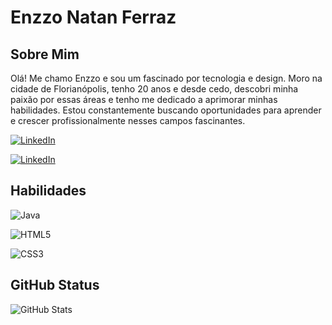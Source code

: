 # Enzzo Natan Ferraz


## Sobre Mim
Olá! Me chamo Enzzo e sou um fascinado por tecnologia e design. Moro na cidade de Florianópolis, tenho 20 anos e desde cedo, descobri minha paixão por essas áreas e tenho me dedicado a aprimorar minhas habilidades. Estou constantemente buscando oportunidades para aprender e crescer profissionalmente nesses campos fascinantes. 

[![LinkedIn](https://img.shields.io/badge/linkedin-0E6305?style=for-the-badge&logo=Linkedin&logoColor=0E76A8)](https://www.linkedin.com/in/enzzo-ferraz)

[![LinkedIn](https://img.shields.io/badge/GitHub-0E6305?style=for-the-badge&logo=GitHub&logoColor=0E76A8)](https://github.com/EnzzoNatan)

## Habilidades
![Java](https://img.shields.io/badge/Java-0E6305?style=for-the-badge&logo=java)

![HTML5](https://img.shields.io/badge/HTML5-0E6305?style=for-the-badge&logo=html5)

![CSS3](https://img.shields.io/badge/CSS3-0E6305?style=for-the-badge&logo=css3&logoColor=264CE4)



## GitHub Status
![GitHub Stats](https://github-readme-stats.vercel.app/api?username=EnzzoNatan&theme=transparent&bg_color=0E6305&border_color=09E500&show_icons=true&icon_color=ffff&title_color=ffff&text_color=6DE03F&hide_title=true&hide=stars)



